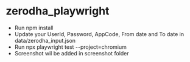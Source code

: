 # zerodha_playwright
<ul>
  <li>Run npm install</li>
  <li>Update your UserId, Password, AppCode, From date and To date in data/zerodha_input.json</li>
  <li>Run npx playwright test --project=chromium</li>
  <li>Screenshot wil be added in screenshot folder</li>
</ul>
